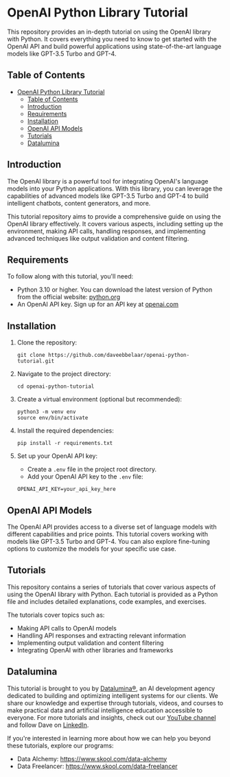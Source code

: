 # OpenAI Python Library Tutorial

This repository provides an in-depth tutorial on using the OpenAI library with Python. It covers everything you need to know to get started with the OpenAI API and build powerful applications using state-of-the-art language models like GPT-3.5 Turbo and GPT-4.

## Table of Contents

- [OpenAI Python Library Tutorial](#openai-python-library-tutorial)
  - [Table of Contents](#table-of-contents)
  - [Introduction](#introduction)
  - [Requirements](#requirements)
  - [Installation](#installation)
  - [OpenAI API Models](#openai-api-models)
  - [Tutorials](#tutorials)
  - [Datalumina](#datalumina)

## Introduction

The OpenAI library is a powerful tool for integrating OpenAI's language models into your Python applications. With this library, you can leverage the capabilities of advanced models like GPT-3.5 Turbo and GPT-4 to build intelligent chatbots, content generators, and more.

This tutorial repository aims to provide a comprehensive guide on using the OpenAI library effectively. It covers various aspects, including setting up the environment, making API calls, handling responses, and implementing advanced techniques like output validation and content filtering.

## Requirements

To follow along with this tutorial, you'll need:

- Python 3.10 or higher. You can download the latest version of Python from the official website: [python.org](https://www.python.org)
- An OpenAI API key. Sign up for an API key at [openai.com](https://www.openai.com)

## Installation

1. Clone the repository:
   ```
   git clone https://github.com/daveebbelaar/openai-python-tutorial.git
   ```

2. Navigate to the project directory:
   ```
   cd openai-python-tutorial
   ```

3. Create a virtual environment (optional but recommended):
   ```
   python3 -m venv env
   source env/bin/activate
   ```

4. Install the required dependencies:
   ```
   pip install -r requirements.txt
   ```

5. Set up your OpenAI API key:
   - Create a `.env` file in the project root directory.
   - Add your OpenAI API key to the `.env` file:
   ```
   OPENAI_API_KEY=your_api_key_here
   ```

## OpenAI API Models

The OpenAI API provides access to a diverse set of language models with different capabilities and price points. This tutorial covers working with models like GPT-3.5 Turbo and GPT-4. You can also explore fine-tuning options to customize the models for your specific use case.

## Tutorials

This repository contains a series of tutorials that cover various aspects of using the OpenAI library with Python. Each tutorial is provided as a Python file and includes detailed explanations, code examples, and exercises.

The tutorials cover topics such as:

- Making API calls to OpenAI models
- Handling API responses and extracting relevant information
- Implementing output validation and content filtering
- Integrating OpenAI with other libraries and frameworks

## Datalumina

This tutorial is brought to you by [Datalumina®](https://datalumina.com), an AI development agency dedicated to building and optimizing intelligent systems for our clients. We share our knowledge and expertise through tutorials, videos, and courses to make practical data and artificial intelligence education accessible to everyone. For more tutorials and insights, check out our [YouTube channel](https://www.youtube.com/@daveebbelaar) and follow Dave on [LinkedIn](https://www.linkedin.com/in/daveebbelaar/).

If you're interested in learning more about how we can help you beyond these tutorials, explore our programs:

- Data Alchemy: https://www.skool.com/data-alchemy
- Data Freelancer: https://www.skool.com/data-freelancer